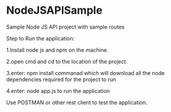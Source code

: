 # NodeJSAPISample
Sample Node JS API project with sample routes


Step to Run the application:

1.Install node js and npm on the machine.

2.open cmd and cd to the location of the project.

3.enter: npm install commanad which will download all the node dependencies required for the project to run

4.enter: node app.js  to run the application

Use POSTMAN or other rest client to test the application.
